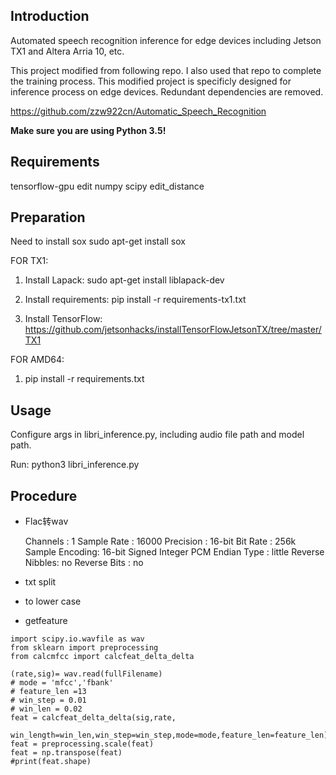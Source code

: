 ## Introduction

Automated speech recognition inference for edge devices including Jetson TX1 and Altera Arria 10, etc.

This project modified from following repo. I also used that repo to complete the training process. This modified project is specificly designed for inference process on edge devices. Redundant dependencies are removed.

https://github.com/zzw922cn/Automatic_Speech_Recognition

__Make sure you are using Python 3.5!__

## Requirements

tensorflow-gpu
edit
numpy
scipy
edit_distance


## Preparation

Need to install sox
  sudo apt-get install sox

FOR TX1:

1. Install Lapack: sudo apt-get install liblapack-dev

2. Install requirements: pip install -r requirements-tx1.txt

3. Install TensorFlow: https://github.com/jetsonhacks/installTensorFlowJetsonTX/tree/master/TX1

FOR AMD64:

1. pip install -r requirements.txt

## Usage

Configure args in libri_inference.py, including audio file path and model path.

Run: python3 libri_inference.py

## Procedure

- Flac转wav

    Channels       : 1
    Sample Rate    : 16000
    Precision      : 16-bit
    Bit Rate       : 256k
    Sample Encoding: 16-bit Signed Integer PCM
    Endian Type    : little
    Reverse Nibbles: no
    Reverse Bits   : no

- txt split

- to lower case

- getfeature
```
import scipy.io.wavfile as wav
from sklearn import preprocessing
from calcmfcc import calcfeat_delta_delta

(rate,sig)= wav.read(fullFilename)
# mode = 'mfcc','fbank'
# feature_len =13
# win_step = 0.01
# win_len = 0.02
feat = calcfeat_delta_delta(sig,rate,
    win_length=win_len,win_step=win_step,mode=mode,feature_len=feature_len)
feat = preprocessing.scale(feat)
feat = np.transpose(feat)
#print(feat.shape)
```


